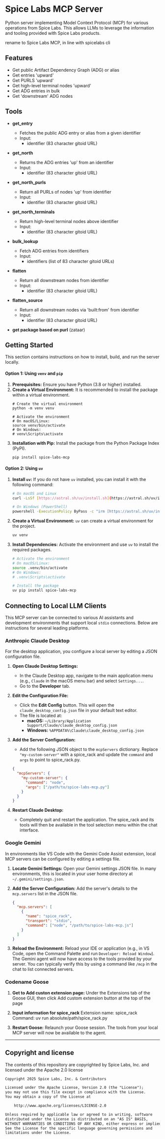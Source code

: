 # Spice Labs MCP Server
Python server implementing Model Context Protocol (MCP) for various operations from Spice Labs. This allows LLMs to leverage the information and tooling provided with Spice Labs products.

rename to Spice Labs MCP, in line with spicelabs cli 

## Features
- Get public Artifact Dependency Graph (ADG) or alias
- Get entries 'upward'
- Get PURLS 'upward'
- Get high-level terminal nodes 'upward'
- Get ADG entries in bulk
- Get 'downstream' ADG nodes 

## Tools
- **get_entry**
    - Fetches the public ADG entry or alias from a given identifier
    - Input:
      - identifier (83 character gitoid URL)
      
- **get_north**
  - Returns the ADG entries 'up' from an identifier 
  - Input:
    - identifier (83 character gitoid URL)
    
- **get_north_purls**
  - Return all PURLs of nodes 'up' from identifier
  - Input: 
    - identifier (83 character gitoid URL)

- **get_north_terminals**
  - Return high-level terminal nodes above identifier
  - Input:
    - identifier (83 character gitoid URL)

- **bulk_lookup**
  - Fetch ADG entries from identifiers
  - Input:
    - identifiers (list of 83 character gitoid URLs)

- **flatten**
  - Return all downstream nodes from identifier
  - Input:
    - identifier (83 character gitoid URL)

- **flatten_source**
  - Return all downstream nodes via 'built:from' from identifier
  - Input:
    - identifier (83 character gitoid URL)

- **get package based on purl** (zataar)
  
## Getting Started

This section contains instructions on how to install, build, and run the server locally.


#### **Option 1: Using `venv` and `pip`**

1.  **Prerequisites:** Ensure you have Python (3.8 or higher) installed.
2.  **Create a Virtual Environment:** It is recommended to install the package within a virtual environment.
    ```bash.
    # Create the virtual environment
    python -m venv venv
    
    # Activate the environment
    # On macOS/Linux:
    source venv/bin/activate
    # On Windows:
    # venv\Scripts\activate
    ```
3.  **Installation with Pip:** Install the package from the Python Package Index (PyPI).
    ```bash
    pip install spice-labs-mcp
    ```

#### **Option 2: Using `uv`**

1.  **Install `uv`:** If you do not have `uv` installed, you can install it with the following command:
    ```bash
    # On macOS and Linux
    curl -LsSf [https://astral.sh/uv/install.sh](https://astral.sh/uv/install.sh) | sh
    
    # On Windows (PowerShell)
    powershell -ExecutionPolicy ByPass -c "irm [https://astral.sh/uv/install.ps1](https://astral.sh/uv/install.ps1) | iex"
    ```
2.  **Create a Virtual Environment:** `uv` can create a virtual environment for the project.
    ```bash
    uv venv
    ```
3.  **Install Dependencies:** Activate the environment and use `uv` to install the required packages.
    ```bash
    # Activate the environment
    # On macOS/Linux:
    source .venv/bin/activate
    # On Windows:
    # .venv\Scripts\activate

    # Install the package
    uv pip install spice-labs-mcp
    
    ```

## Connecting to Local LLM Clients

This MCP server can be connected to various AI assistants and development environments that support local `stdio` connections. Below are instructions for several leading platforms.

### **Anthropic Claude Desktop**

For the desktop application, you configure a local server by editing a JSON configuration file.

1.  **Open Claude Desktop Settings:**
    * In the Claude Desktop app, navigate to the main application menu (e.g., `Claude` in the macOS menu bar) and select `Settings...`.
    * Go to the **Developer** tab.

2.  **Edit the Configuration File:**
    * Click the **Edit Config** button. This will open the `claude_desktop_config.json` file in your default text editor.
    * The file is located at:
        * **macOS:** `~/Library/Application Support/Claude/claude_desktop_config.json`
        * **Windows:** `%APPDATA%\Claude\claude_desktop_config.json`

3.  **Add the Server Configuration:**
    * Add the following JSON object to the `mcpServers` dictionary. Replace `"my-custom-server"` with a spice_rack and update the `command` and `args` to point to spice_rack.py.

    ```json
    {
      "mcpServers": {
        "my-custom-server": {
          "command": "node",
          "args": ["/path/to/spice-labs-mcp.py"]
        }
      }
    }
    ```

4.  **Restart Claude Desktop:**
    * Completely quit and restart the application. The spice_rack and its tools will then be available in the tool selection menu within the chat interface.

### **Google Gemini**

In environments like VS Code with the Gemini Code Assist extension, local MCP servers can be configured by editing a settings file.

1.  **Locate Gemini Settings:** Open your Gemini settings JSON file. In many environments, this is located in your user home directory at `~/.gemini/settings.json`.

2.  **Add the Server Configuration:** Add the server's details to the `mcp.servers` list in the JSON file.

    ```json
    {
      "mcp.servers": [
        {
          "name": "spice_rack",
          "transport": "stdio",
          "command": ["node", "/path/to/spice-labs-mcp.js"]
        }
      ]
    }
    ```

3.  **Reload the Environment:** Reload your IDE or application (e.g., in VS Code, open the Command Palette and run `Developer: Reload Window`). The Gemini agent will now have access to the tools provided by your server. You can typically verify this by using a command like `/mcp` in the chat to list connected servers.

### **Codename Goose**

1.  **Get to Add custon extension page:** Under the Extensions tab of the Goose GUI, then click Add custom extension button at the top of the page

2. **Input information for spice_rack** Extension name: spice_rack Command: uv run absolute/path/spice_rack.py

3.  **Restart Goose:** Relaunch your Goose session. The tools from your local MCP server will now be available to the agent.

---

## Copyright and license

The contents of this repository are copyrighted by Spice Labs, Inc. and licensed under the Apache 2.0 license

```txt
Copyright 2025 Spice Labs, Inc. & Contributors

Licensed under the Apache License, Version 2.0 (the "License");
you may not use this file except in compliance with the License.
You may obtain a copy of the License at

    http://www.apache.org/licenses/LICENSE-2.0

Unless required by applicable law or agreed to in writing, software
distributed under the License is distributed on an "AS IS" BASIS,
WITHOUT WARRANTIES OR CONDITIONS OF ANY KIND, either express or implied.
See the License for the specific language governing permissions and
limitations under the License.
```
